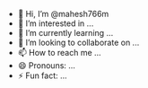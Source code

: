 - 👋 Hi, I’m @mahesh766m
- 👀 I’m interested in ...
- 🌱 I’m currently learning ...
- 💞️ I’m looking to collaborate on ...
- 📫 How to reach me ...
- 😄 Pronouns: ...
- ⚡ Fun fact: ...

<!---
mahesh766m/mahesh766m is a ✨ special ✨ repository because its `README.md` (this file) appears on your GitHub profile.
You can click the Preview link to take a look at your changes.
--->
